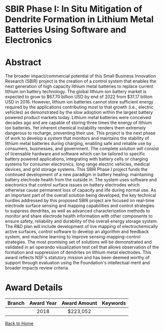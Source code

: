
SBIR Phase I: In Situ Mitigation of Dendrite Formation in Lithium Metal Batteries Using Software and Electronics
================================================================================================================

# Abstract


The broader impact/commercial potential of this Small Business Innovation Research (SBIR) project is the creation of a control system that enables the next generation of high capacity lithium metal batteries to replace current lithium ion battery technology. The global lithium-ion battery market is expected to grow to $67.70 billion USD by end of 2022 from $31.17 billion USD in 2016. However, lithium ion batteries cannot store sufficient energy required by the applications contributing most to that growth (i.e., electric vehicles) as demonstrated by the slow adoption within the largest battery powered product markets today. Lithium metal batteries were conceived decades ago and are capable of storing three times the energy of lithium ion batteries. Yet inherent chemical instability renders them extremely dangerous to recharge, preventing their use. This project is the next phase of work to develop a system that monitors and maintains the stability of lithium metal batteries during charging, enabling safe and reliable use by consumers, businesses, and government. The complete solution will consist of licensable hardware and software which can be tailored to specific battery powered applications, integrating with battery cells or charging systems for consumer electronics, long range electric vehicles, medical devices, and grid storage systems. This SBIR Phase I project funds the continued development of a new paradigm in battery healing: maintaining battery electrode health from the outside in. The system uses software and electronics that control surface issues on battery electrodes which otherwise cause permanent loss of capacity and life during normal use. As an important part of the overall solution being developed, the key technical hurdles addressed by this proposed SBIR project are focused on real-time electrode surface sensing and mapping capabilities and control strategies to suppress dendrites, as well as advanced characterization methods to monitor and share electrode health information with other components to ensure safety, reliability and durability of the overall energy storage system. The R&D plan will include development of live mapping of electrochemically active surfaces, control software to develop an algorithm and feedback system, and machine learning to improve sensing-mapping-control strategies. The most promising set of solutions will be demonstrated and validated in an operando visualization test cell that allows observation of the formation and suppression of dendrites on lithium metal electrodes. This award reflects NSF's statutory mission and has been deemed worthy of support through evaluation using the Foundation's intellectual merit and broader impacts review criteria.  

# Award Details

|Branch|Award Year|Award Amount|Keywords|
| :---: | :---: | :---: | :---: |
||2018|$223,052||
  
  


[Back to Home](https://github.com/chrischow/dod_sbir_awards/JT/#399)